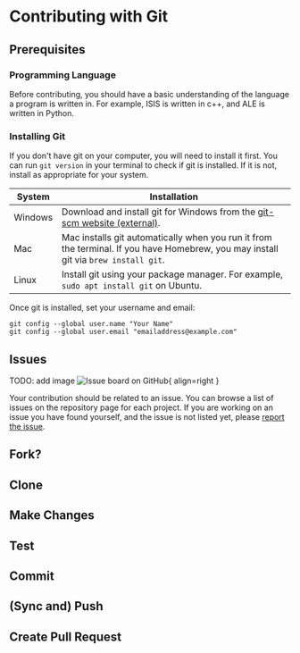 # Contributing with Git

## Prerequisites

### Programming Language

Before contributing, you should have a basic understanding of the language a program is written in.  For example, ISIS is written in c++, and ALE is written in Python.

### Installing Git

If you don't have git on your computer, you will need to install it first.  You can run `git version` in your terminal to check if git is installed.  If it is not, install as appropriate for your system.

| System  | Installation                                                                                                                           |
|---------|----------------------------------------------------------------------------------------------------------------------------------------|
| Windows | Download and install git for Windows from the [git-scm website (external)](https://git-scm.com/download/win).                          |
| Mac     | Mac installs git automatically when you run it from the terminal.  If you have Homebrew, you may install git via `brew install git`.   |
| Linux   | Install git using your package manager. For example, `sudo apt install git` on Ubuntu.                                                 |

Once git is installed, set your username and email:

    git config --global user.name "Your Name"
    git config --global user.email "emailaddress@example.com"

## Issues

TODO: add image
![Issue board on GitHub](){ align=right }

Your contribution should be related to an issue.  You can browse a list of issues on the repository page for each project.  If you are working on an issue you have found yourself, and the issue is not listed yet, please [report the issue](../../how-to-guides/software-management/guidelines-for-reporting-issues.md).

## Fork?

## Clone

## Make Changes

## Test

## Commit

## (Sync and) Push

## Create Pull Request